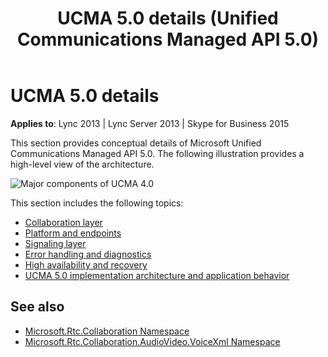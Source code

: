 ﻿---
title: UCMA 5.0 details (Unified Communications Managed API 5.0)
TOCTitle: UCMA 5.0 details
ms:assetid: 48ac9f90-00f5-428b-8599-3f6bf8e83edc
ms:mtpsurl: https://msdn.microsoft.com/library/Dn465974(v=office.16)
ms:contentKeyID: 65239907
ms.date: 07/27/2015
mtps_version: v=office.16
---

# UCMA 5.0 details

**Applies to**: Lync 2013 | Lync Server 2013 | Skype for Business 2015

This section provides conceptual details of Microsoft Unified Communications Managed API 5.0. The following illustration provides a high-level view of the architecture.

![Major components of UCMA 4.0](images/Dn465945.UCMA-Blocks(Office.16).png "Major components of UCMA 4.0")

This section includes the following topics:

- [Collaboration layer](collaboration-layer.md)
- [Platform and endpoints](platform-and-endpoints.md)
- [Signaling layer](signaling-layer.md)
- [Error handling and diagnostics](error-handling-and-diagnostics.md)
- [High availability and recovery](high-availability-and-recovery.md)
- [UCMA 5.0 implementation architecture and application behavior](ucma-5-0-implementation-architecture-and-application-behavior.md)

## See also

- [Microsoft.Rtc.Collaboration Namespace](https://docs.microsoft.com/dotnet/api/microsoft.rtc.collaboration?view=ucma-api-5.0)
- [Microsoft.Rtc.Collaboration.AudioVideo.VoiceXml Namespace](https://docs.microsoft.com/dotnet/api/Microsoft.Rtc.Collaboration.AudioVideo.VoiceXml?view=ucma-voice)